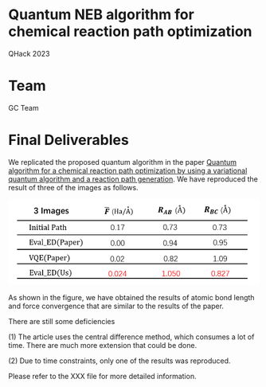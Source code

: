 # Quantum NEB algorithm for chemical reaction path optimization
QHack 2023

# Team
GC Team

# Final Deliverables
We replicated the proposed quantum algorithm in the paper [Quantum algorithm for a chemical reaction path optimization by using a variational quantum algorithm and a reaction path generation](https://arxiv.org/abs/2009.06803). We have reproduced the result of three of the images as follows.

![Fig 1.](https://github.com/yangguohao/QHACK2023/blob/main/71083F82-195B-4f99-9B8D-4FB5B80AE66D.png)

As shown in the figure, we have obtained the results of atomic bond length and force convergence that are similar to the results of the paper.

There are still some deficiencies

(1) The article uses the central difference method, which consumes a lot of time. There are much more extension that could be done.

(2) Due to time constraints, only one of the results was reproduced.

Please refer to the XXX file for more detailed information.
